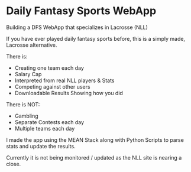# Daily Fantasy Sports WebApp

Building a DFS WebApp that specializes in Lacrosse (NLL)

If you have ever played daily fantasy sports before, this is a simply made, Lacrosse alternative.

There is:
* Creating one team each day
* Salary Cap
* Interpreted from real NLL players & Stats
* Competing against other users
* Downloadable Results Showing how you did

There is NOT:
* Gambling
* Separate Contests each day
* Multiple teams each day

I made the app using the MEAN Stack along with Python Scripts to parse stats and update the results.

Currently it is not being monitored / updated as the NLL site is nearing a close.
